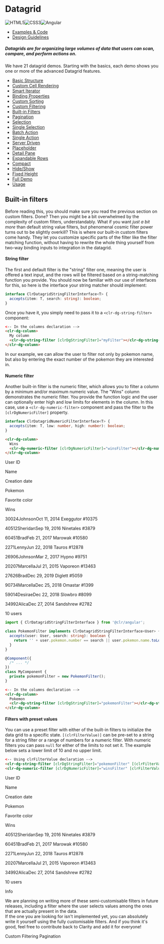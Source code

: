 # Datagrid

![HTML5](assets/images/bugs/badge_html5.svg 'HTML5')![CSS3](assets/images/bugs/badge_css3.svg 'CSS3')![Angular](assets/images/bugs/badge_ng.svg 'Angular')

- [Examples & Code](/documentation/datagrid#top)
- [Design Guidelines](/documentation/datagrid#guidelines)

##### Datagrids are for organizing large volumes of data that users can scan, compare, and perform actions on.

We have 21 datagrid demos. Starting with the basics, each demo shows you one or more of the advanced Datagrid features.

- [Basic Structure](/documentation/datagrid/structure)
- [Custom Cell Rendering](/documentation/datagrid/custom-rendering)
- [Smart Iterator](/documentation/datagrid/smart-iterator)
- [Binding Properties](/documentation/datagrid/binding-properties)
- [Custom Sorting](/documentation/datagrid/custom-sorting)
- [Custom Filtering](/documentation/datagrid/custom-filtering)
- [Built-in Filters](/documentation/datagrid/built-in-filters)
- [Pagination](/documentation/datagrid/pagination)
- [Selection](/documentation/datagrid/selection)
- [Single Selection](/documentation/datagrid/selection-single)
- [Batch Action](/documentation/datagrid/batch-action)
- [Single Action](/documentation/datagrid/single-action)
- [Server Driven](/documentation/datagrid/server-driven)
- [Placeholder](/documentation/datagrid/placeholder)
- [Detail Pane](/documentation/datagrid/detail-pane)
- [Expandable Rows](/documentation/datagrid/expandable-rows)
- [Compact](/documentation/datagrid/compact)
- [Hide/Show](/documentation/datagrid/hide-show)
- [Fixed Height](/documentation/datagrid/fixed-height)
- [Full Demo](/documentation/datagrid/full)
- [Usage](/documentation/datagrid/usage)

## Built-in filters

Before reading this, you should make sure you read the previous section on custom filters. Done? Then you might be a bit overwhelmed by the complexity of custom filters, understandably. What if you want _just a bit more_ than default string value filters, but phenomenal cosmic filter power turns out to be slightly overkill? This is where our built-in custom filters come handy. They let you customize specific parts of the filter like the filter matching function, without having to rewrite the whole thing yourself from two-way binding inputs to integration in the datagrid.

#### String filter

The first and default filter is the "string" filter one, meaning the user is offered a text input, and the rows will be filtered based on a string-matching function you provide. You should now be familiar with our use of interfaces for this, so here is the interface your string matcher should implement:

```typescript
interface ClrDatagridStringFilterInterface<T> {
  accepts(item: T, search: string): boolean;
}
```

Once you have it, you simply need to pass it to a `<clr-dg-string-filter>` component:

```html
<-- In the columns declaration -->
<clr-dg-column>
  My column
  <clr-dg-string-filter [clrDgStringFilter]="myFilter"></clr-dg-string-filter>
</clr-dg-column>
```

In our example, we can allow the user to filter not only by pokemon name, but also by entering the exact number of the pokemon they are interested in.

#### Numeric filter

Another built-in filter is the numeric filter, which allows you to filter a column by a minimum and/or maximum numeric value. The "Wins" column demonstrates the numeric filter. You provide the function logic and the user can optionally enter high and low limits for elements in the column. In this case, use a `<clr-dg-numeric-filter>` component and pass the filter to the `[clrDgNumericFilter]` property.

```typescript
interface ClrDatagridNumericFilterInterface<T> {
  accepts(item: T, low: number, high: number): boolean;
}
```

```html
<clr-dg-column>
  Wins
  <clr-dg-numeric-filter [clrDgNumericFilter]="winsFilter"></clr-dg-numeric-filter>
</clr-dg-column>
```

User ID

Name

Creation date

Pokemon

Favorite color

Wins

30024JohnsonOct 11, 2014 Exeggutor #10375

40512SheridanSep 19, 2016 Ninetales #3879

60451BradFeb 21, 2017 Marowak #10580

2271LennyJun 22, 2018 Tauros #12878

26906JohnsonMar 2, 2017 Hypno #9751

20207MarcellaJul 21, 2015 Vaporeon #13463

27626BradDec 29, 2019 Diglett #5059

90734MarcellaDec 25, 2018 Omastar #1399

59014DesiraeDec 22, 2018 Slowbro #8099

34992AlicaDec 27, 2014 Sandshrew #2782

10 users

```typescript
import { ClrDatagridStringFilterInterface } from '@clr/angular';

class PokemonFilter implements ClrDatagridStringFilterInterface<User> {
  accepts(user: User, search: string): boolean {
    return '' + user.pokemon.number == search || user.pokemon.name.toLowerCase().indexOf(search) >= 0;
  }
}

@Component({
  /* ... */
})
class MyComponent {
  private pokemonFilter = new PokemonFilter();
}
```

```html
<-- In the columns declaration -->
<clr-dg-column>
  Pokemon
  <clr-dg-string-filter [clrDgStringFilter]="pokemonFilter"></clr-dg-string-filter>
</clr-dg-column>
```

#### Filters with preset values

You can use a preset filter with either of the built-in filters to initialize the data grid to a specific state. `[(clrFilterValue)]` can be pre-set to a string for a string filter or a range of numbers for a numeric filter. With numeric filters you can pass `null` for either of the limits to not set it. The example below sets a lower limit of 10 and no upper limit.

```html
<-- Using clrFilterValue declaration -->
<clr-dg-string-filter [clrDgStringFilter]="pokemonFilter" [(clrFilterValue)]="myFilterValue"> </clr-dg-string-filter>
<clr-dg-numeric-filter [clrDgNumericFilter]="winsFilter" [clrFilterValue]="[10, null]"> </clr-dg-numeric-filter>
```

User ID

Name

Creation date

Pokemon

Favorite color

Wins

40512SheridanSep 19, 2016 Ninetales #3879

60451BradFeb 21, 2017 Marowak #10580

2271LennyJun 22, 2018 Tauros #12878

20207MarcellaJul 21, 2015 Vaporeon #13463

34992AlicaDec 27, 2014 Sandshrew #2782

10 users

Info

We are planning on writing more of these semi-customisable filters in future releases, including a filter where the user selects values among the ones that are actually present in the data.  
If the one you are looking for isn't implemented yet, you can absolutely write it yourself using the fully customisable filters. And if you think it's good, feel free to contribute back to Clarity and add it for everyone!

Custom Filtering Pagination
